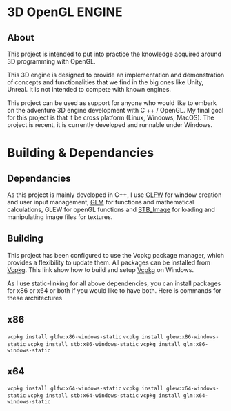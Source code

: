 # 3D OpenGL ENGINE

## About
This project is intended to put into practice the knowledge acquired
around 3D programming with OpenGL.

This 3D engine is designed to provide an implementation and demonstration of concepts and functionalities
that we find in the big ones like Unity, Unreal.
It is not intended to compete with known engines.

This project can be used as support for anyone who would like to embark on the adventure
3D engine development with C ++ / OpenGL.
My final goal for this project is that it be cross platform (Linux, Windows, MacOS).
The project is recent, it is currently developed and runnable under Windows.


# Building & Dependancies

## Dependancies
As this project is mainly developed in C++, I use [GLFW](https://github.com/glfw/glfw) for window creation and user input management,
[GLM](https://glm.g-truc.net/0.9.9/index.html) for functions and mathematical calculations,
GLEW for openGL functions and [STB_Image](https://github.com/nothings/stb) for loading and manipulating image files for textures.

## Building
This project has been configured to use the Vcpkg package manager, which provides a flexibility to update them.
All packages can be installed from [Vcpkg](https://docs.microsoft.com/en-us/cpp/build/vcpkg?view=vs-2019).
This link show how to build and setup [Vcpkg](https://docs.microsoft.com/en-us/cpp/build/vcpkg?view=vs-2019#installation) on Windows.

As I use static-linking for all above dependencies, you can install packages for x86 or x64 or both 
if you would like to have both.
Here is  commands for these  architectures
## x86
`vcpkg install glfw:x86-windows-static`
`vcpkg install glew:x86-windows-static`
`vcpkg install stb:x86-windows-static`
`vcpkg install glm:x86-windows-static`


## x64
`vcpkg install glfw:x64-windows-static`
`vcpkg install glew:x64-windows-static`
`vcpkg install stb:x64-windows-static`
`vcpkg install glm:x64-windows-static`
